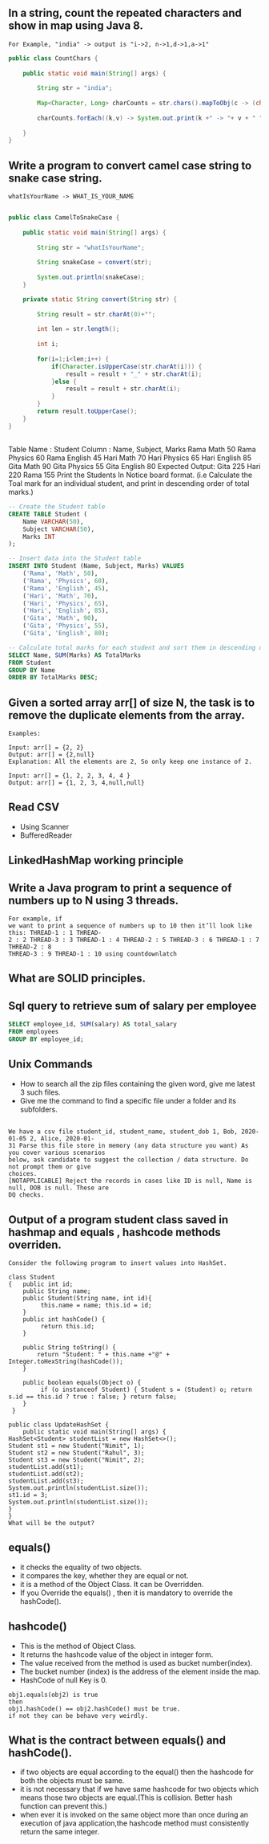 ## In a string, count the repeated characters and show in map using Java 8.
    For Example, "india" -> output is "i->2, n->1,d->1,a->1"

```java
public class CountChars {
	
	public static void main(String[] args) {
		
		String str = "india";
		
		Map<Character, Long> charCounts = str.chars().mapToObj(c -> (char) c).collect(Collectors.groupingBy(Function.identity(),Collectors.counting()));
		
		charCounts.forEach((k,v) -> System.out.print(k +" -> "+ v + " "));
		
	}
}
```

## Write a program to convert camel case string to snake case string.
    whatIsYourName -> WHAT_IS_YOUR_NAME
```java

public class CamelToSnakeCase {
	
	public static void main(String[] args) {
		
		String str = "whatIsYourName";
		
		String snakeCase = convert(str);
		
		System.out.println(snakeCase);
	}

	private static String convert(String str) {
		
		String result = str.charAt(0)+"";
		
		int len = str.length();
		
		int i;
		
		for(i=1;i<len;i++) {
			if(Character.isUpperCase(str.charAt(i))) {
				result = result + "_" + str.charAt(i);
			}else {
				result = result + str.charAt(i);
			}	
		}
		return result.toUpperCase();
	}
}
```

## 
Table Name : Student
Column : Name, Subject, Marks 
Rama Math 50 
Rama Physics 60 
Rama English 45 
Hari Math 70 
Hari Physics 65 
Hari English 85 
Gita Math 90 
Gita Physics 55 
Gita English 80 
Expected Output: Gita 225 Hari 220 Rama 155 
Print the Students In Notice board format.
(i.e Calculate the Toal mark for an individual student, and print in descending order of total marks.)

```sql
-- Create the Student table
CREATE TABLE Student (
    Name VARCHAR(50),
    Subject VARCHAR(50),
    Marks INT
);

-- Insert data into the Student table
INSERT INTO Student (Name, Subject, Marks) VALUES
    ('Rama', 'Math', 50),
    ('Rama', 'Physics', 60),
    ('Rama', 'English', 45),
    ('Hari', 'Math', 70),
    ('Hari', 'Physics', 65),
    ('Hari', 'English', 85),
    ('Gita', 'Math', 90),
    ('Gita', 'Physics', 55),
    ('Gita', 'English', 80);

-- Calculate total marks for each student and sort them in descending order
SELECT Name, SUM(Marks) AS TotalMarks
FROM Student
GROUP BY Name
ORDER BY TotalMarks DESC;
```


## Given a sorted array arr[] of size N, the task is to remove the duplicate elements from the array.

    Examples: 

    Input: arr[] = {2, 2}
    Output: arr[] = {2,null}
    Explanation: All the elements are 2, So only keep one instance of 2.

    Input: arr[] = {1, 2, 2, 3, 4, 4 }
    Output: arr[] = {1, 2, 3, 4,null,null}


## Read CSV
- Using Scanner
- BufferedReader


## LinkedHashMap working principle

## Write a Java program to print a sequence of numbers up to N using 3 threads.
	For example, if
	we want to print a sequence of numbers up to 10 then it’ll look like this: THREAD-1 : 1 THREAD-
	2 : 2 THREAD-3 : 3 THREAD-1 : 4 THREAD-2 : 5 THREAD-3 : 6 THREAD-1 : 7 THREAD-2 : 8
	THREAD-3 : 9 THREAD-1 : 10 using countdownlatch



## What are SOLID principles.

## Sql query to retrieve sum of salary per employee
```sql
SELECT employee_id, SUM(salary) AS total_salary
FROM employees
GROUP BY employee_id;
```

## Unix Commands
- How to search all the zip files containing the given word, give me latest 3 such files.
- Give me the command to find a specific file under a folder and its subfolders.

##
```
We have a csv file student_id, student_name, student_dob 1, Bob, 2020-01-05 2, Alice, 2020-01-
31 Parse this file store in memory (any data structure you want) As you cover various scenarios
below, ask candidate to suggest the collection / data structure. Do not prompt them or give
choices.
[NOTAPPLICABLE] Reject the records in cases like ID is null, Name is null, DOB is null. These are
DQ checks.
```
## Output of a program student class saved in hashmap and equals , hashcode methods overriden.
```
Consider the following program to insert values into HashSet. 

class Student 
{ 	public int id; 
	public String name; 
	public Student(String name, int id){
		 this.name = name; this.id = id; 
	}
	public int hashCode() {
		 return this.id; 
	}
	
	public String toString() { 
		return "Student: " + this.name +"@" + Integer.toHexString(hashCode()); 
	} 
	
	public boolean equals(Object o) {
		 if (o instanceof Student) { Student s = (Student) o; return s.id == this.id ? true : false; } return false;
	}
 } 
		 
public class UpdateHashSet { 
	public static void main(String[] args) { 
HashSet<Student> studentList = new HashSet<>();
Student st1 = new Student("Nimit", 1);
Student st2 = new Student("Rahul", 3);
Student st3 = new Student("Nimit", 2); 
studentList.add(st1);
studentList.add(st2);
studentList.add(st3); 
System.out.println(studentList.size());
st1.id = 3;
System.out.println(studentList.size()); 
}
}
What will be the output?
```

## equals()
- it checks the equality of two objects.
- it compares the key, whether they are equal or not.
- it is a method of the Object Class. It can be Overridden.
- If you Override the equals() , then it is mandatory to override the hashCode().

## hashcode()
- This is the method of Object Class.
- It returns the hashcode value of the object in integer form.
- The value received from the method is used as bucket number(index).
- The bucket number (index) is the address of the element inside the map.
- HashCode of null Key is 0.

```
obj1.equals(obj2) is true
then 
obj1.hashCode() == obj2.hashCode() must be true.
if not they can be behave very weirdly.
```

## What is the contract between equals() and hashCode().
- if two objects are equal according to the equal() then the hashcode for both the objects must be same.
- it is not necessary that if we have same hashcode for two objects which means those two objects are equal.(This is collision. Better hash function can prevent this.)
- when ever it is invoked on the same object more than once during an execution of java application,the hashcode method must consistently return the same integer.